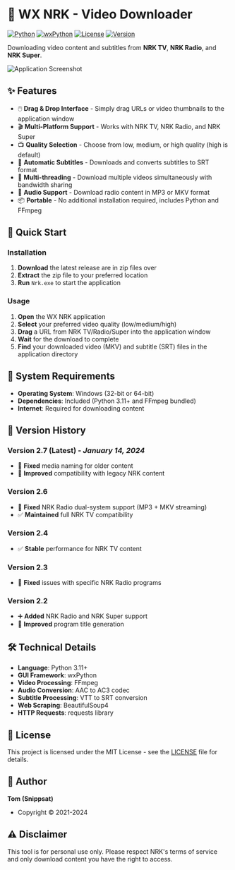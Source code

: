 # 🎥 WX NRK - Video Downloader

[![Python](https://img.shields.io/badge/Python-3.11+-blue.svg)](https://www.python.org/)
[![wxPython](https://img.shields.io/badge/wxPython-GUI-green.svg)](https://www.wxpython.org/)
[![License](https://img.shields.io/badge/License-MIT-yellow.svg)](LICENSE)
[![Version](https://img.shields.io/badge/Version-2.7-red.svg)](https://github.com/snippsat/wx_nrk/releases)

 Downloading video content and subtitles from **NRK TV**, **NRK Radio**, and **NRK Super**.

![Application Screenshot](http://imageshack.com/a/img853/8555/pfwy.jpg)

## ✨ Features

- 🖱️ **Drag & Drop Interface** - Simply drag URLs or video thumbnails to the application window
- 🎬 **Multi-Platform Support** - Works with NRK TV, NRK Radio, and NRK Super
- 📺 **Quality Selection** - Choose from low, medium, or high quality (high is default)
- 📝 **Automatic Subtitles** - Downloads and converts subtitles to SRT format
- 🧵 **Multi-threading** - Download multiple videos simultaneously with bandwidth sharing
- 🎵 **Audio Support** - Download radio content in MP3 or MKV format
- 📦 **Portable** - No additional installation required, includes Python and FFmpeg

## 🚀 Quick Start

### Installation

1. **Download** the latest release are in zip files over  
2. **Extract** the zip file to your preferred location
3. **Run** `Nrk.exe` to start the application

### Usage

1. **Open** the WX NRK application
2. **Select** your preferred video quality (low/medium/high)
3. **Drag** a URL from NRK TV/Radio/Super into the application window
4. **Wait** for the download to complete
5. **Find** your downloaded video (MKV) and subtitle (SRT) files in the application directory

## 🔧 System Requirements

- **Operating System**: Windows (32-bit or 64-bit)
- **Dependencies**: Included (Python 3.11+ and FFmpeg bundled)
- **Internet**: Required for downloading content

## 📖 Version History

### Version 2.7 (Latest) - *January 14, 2024*
- 🔧 **Fixed** media naming for older content
- 🎯 **Improved** compatibility with legacy NRK content

### Version 2.6
- 🔧 **Fixed** NRK Radio dual-system support (MP3 + MKV streaming)
- ✅ **Maintained** full NRK TV compatibility

### Version 2.4
- ✅ **Stable** performance for NRK TV content

### Version 2.3
- 🔧 **Fixed** issues with specific NRK Radio programs

### Version 2.2
- ➕ **Added** NRK Radio and NRK Super support
- 🎯 **Improved** program title generation

## 🛠️ Technical Details

- **Language**: Python 3.11+
- **GUI Framework**: wxPython
- **Video Processing**: FFmpeg
- **Audio Conversion**: AAC to AC3 codec
- **Subtitle Processing**: VTT to SRT conversion
- **Web Scraping**: BeautifulSoup4
- **HTTP Requests**: requests library

## 📄 License

This project is licensed under the MIT License - see the [LICENSE](LICENSE) file for details.

## 👤 Author

**Tom (Snippsat)**
- Copyright © 2021-2024

## ⚠️ Disclaimer

This tool is for personal use only. Please respect NRK's terms of service and only download content you have the right to access.

